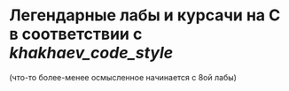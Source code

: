 # Легендарные лабы и курсачи на C в соответствии с ***khakhaev_code_style***
(что-то более-менее осмысленное начинается с 8ой лабы)
